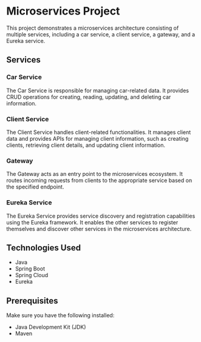 # Microservices Project

This project demonstrates a microservices architecture consisting of multiple services, including a car service, a client service, a gateway, and a Eureka service.

## Services

### Car Service

The Car Service is responsible for managing car-related data. It provides CRUD operations for creating, reading, updating, and deleting car information.

### Client Service

The Client Service handles client-related functionalities. It manages client data and provides APIs for managing client information, such as creating clients, retrieving client details, and updating client information.

### Gateway

The Gateway acts as an entry point to the microservices ecosystem. It routes incoming requests from clients to the appropriate service based on the specified endpoint.

### Eureka Service

The Eureka Service provides service discovery and registration capabilities using the Eureka framework. It enables the other services to register themselves and discover other services in the microservices architecture.

## Technologies Used

- Java
- Spring Boot
- Spring Cloud
- Eureka

## Prerequisites

Make sure you have the following installed:

- Java Development Kit (JDK)
- Maven
